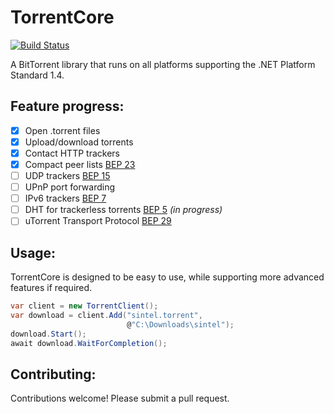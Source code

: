 # TorrentCore

[![Build Status](https://travis-ci.org/SamuelFisher/torrentcore.svg?branch=master)](https://travis-ci.org/SamuelFisher/torrentcore)

A BitTorrent library that runs on all platforms supporting the .NET Platform Standard 1.4.

## Feature progress:

- [x] Open .torrent files
- [x] Upload/download torrents
- [x] Contact HTTP trackers
- [x] Compact peer lists [BEP 23](http://www.bittorrent.org/beps/bep_0023.html)
- [ ] UDP trackers [BEP 15](http://www.bittorrent.org/beps/bep_0015.html)
- [ ] UPnP port forwarding
- [ ] IPv6 trackers [BEP 7](http://www.bittorrent.org/beps/bep_0007.html)
- [ ] DHT for trackerless torrents [BEP 5](http://www.bittorrent.org/beps/bep_0005.html) _(in progress)_
- [ ] uTorrent Transport Protocol [BEP 29](http://www.bittorrent.org/beps/bep_0029.html)

## Usage:

TorrentCore is designed to be easy to use, while supporting more advanced features if required.

```csharp
var client = new TorrentClient();
var download = client.Add("sintel.torrent",
                          @"C:\Downloads\sintel");
download.Start();
await download.WaitForCompletion();
```

## Contributing:

Contributions welcome! Please submit a pull request.
